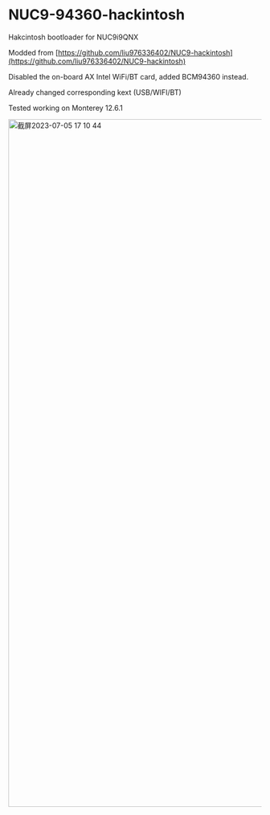 # NUC9-94360-hackintosh
Hakcintosh bootloader for NUC9i9QNX

Modded from [https://github.com/liu976336402/NUC9-hackintosh](https://github.com/liu976336402/NUC9-hackintosh)

Disabled the on-board AX Intel WiFi/BT card, added BCM94360 instead.

Already changed corresponding kext (USB/WIFI/BT)

Tested working on Monterey 12.6.1

<img width="1369" alt="截屏2023-07-05 17 10 44" src="https://github.com/MotorBottle/NUC9-94360-hackintosh/assets/71703952/6eb46a5f-50a6-4c49-888f-c8a56f6eb208">
